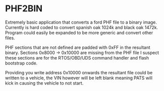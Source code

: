 # PHF2BIN
Extremely basic application that converts a ford PHF file to a binary image. 
Currently is hard coded to convert spanish oak 1024k and black oak 1472k.
Program could easily be expanded to be more generic and convert other files.

PHF sections that are not defined are padded with 0xFF in the resultant binary. Sections 0x8000 -> 0x10000 are missing from the PHF file
I suspect these sections are for the RTOS/OBD/UDS command handler and flash bootstrap code.

Providing you write address 0x10000 onwards the resultant file could be written to a vehicle, the VIN however will be left blank meaning PATS will kick in causing the vehicle to not start.
